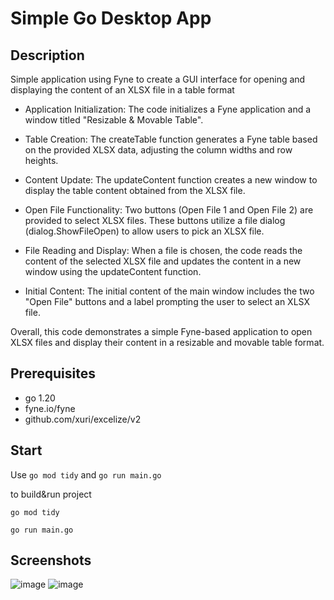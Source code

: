 # Simple Go Desktop App

## Description

Simple application using Fyne to create a GUI interface for opening and displaying the content of an XLSX file in a table format

- Application Initialization: The code initializes a Fyne application and a window titled "Resizable & Movable Table".

- Table Creation: The createTable function generates a Fyne table based on the provided XLSX data, adjusting the column widths and row heights.

- Content Update: The updateContent function creates a new window to display the table content obtained from the XLSX file.

- Open File Functionality: Two buttons (Open File 1 and Open File 2) are provided to select XLSX files. These buttons utilize a file dialog (dialog.ShowFileOpen) to allow users to pick an XLSX file.

- File Reading and Display: When a file is chosen, the code reads the content of the selected XLSX file and updates the content in a new window using the updateContent function.

- Initial Content: The initial content of the main window includes the two "Open File" buttons and a label prompting the user to select an XLSX file.

Overall, this code demonstrates a simple Fyne-based application to open XLSX files and display their content in a resizable and movable table format.

## Prerequisites
- go 1.20
- fyne.io/fyne
- github.com/xuri/excelize/v2

## Start

Use `go mod tidy` and `go run main.go`

to build&run project

```
go mod tidy
```

```
go run main.go
```

## Screenshots

![image](../main/assets/desktop_image.png)
![image](../main/assets/excelFiles_image.png)